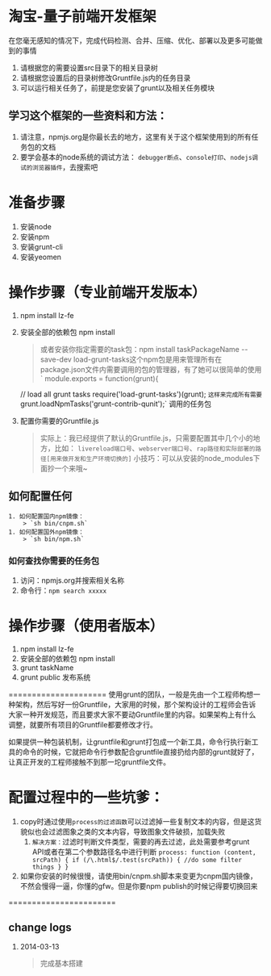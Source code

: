 淘宝-量子前端开发框架
=====================================================
在您毫无感知的情况下，完成代码检测、合并、压缩、优化、部署以及更多可能做到的事情

1. 请根据您的需要设置src目录下的相关目录树
2. 请根据您设置后的目录树修改Gruntfile.js内的任务目录
3. 可以运行相关任务了，前提是您安装了grunt以及相关任务模块

## 学习这个框架的一些资料和方法：

1. 请注意，npmjs.org是你最长去的地方，这里有关于这个框架使用到的所有任务包的文档
1. 要学会基本的node系统的调试方法：
`debugger断点`、`console打印`、`nodejs调试的浏览器插件`，去搜索吧

# 准备步骤
1. 安装node
1. 安装npm
1. 安装grunt-cli
1. 安装yeomen
# 操作步骤（专业前端开发版本）
1. npm install lz-fe
1. 安装全部的依赖包 npm install
    > 或者安装你指定需要的task包：npm install taskPackageName --save-dev
    > load-grunt-tasks这个npm包是用来管理所有在package.json文件内需要调用的包的管理器，有了她可以很简单的使用
    `
module.exports = function(grunt){

    // load all grunt tasks
    require('load-grunt-tasks')(grunt);
    `
    这样来完成所有需要
    `grunt.loadNpmTasks('grunt-contrib-qunit');`
    调用的任务包
1. 配置你需要的Gruntfile.js
    > 实际上：我已经提供了默认的Gruntfile.js，只需要配置其中几个小的地方，比如：
        `livereload端口号`、`webserver端口号`、`rap路径和实际部署的路径[用来做开发和生产环境切换的]`
    > 小技巧：可以从安装的node_modules下面抄一个来哦~
## 如何配置任何
    1. 如何配置国内npm镜像：
        > `sh bin/cnpm.sh`
    1. 如何配置国外npm镜像：
        > `sh bin/npm.sh`
### 如何查找你需要的任务包
1. 访问：npmjs.org并搜索相关名称
1. 命令行：`npm search xxxxx`
# 操作步骤（使用者版本）
1. npm install lz-fe
1. 安装全部的依赖包 npm install
1. grunt taskName
1. grunt public 发布系统

=====================
使用grunt的团队，一般是先由一个工程师构想一种架构，然后写好一份Gruntfile，大家用的时候，那个架构设计的工程师会告诉大家一种开发规范，而且要求大家不要动Gruntfile里的内容。如果架构上有什么调整，就要所有项目的Gruntfile都要修改才行。

如果提供一种包装机制，让gruntfile和grunt打包成一个新工具，命令行执行新工具的命令的时候，它就把命令行参数配合gruntfile直接扔给内部的grunt就好了，让真正开发的工程师接触不到那一坨gruntfile文件。

# 配置过程中的一些坑爹：
1. copy时通过使用`process的过滤函数`可以过滤掉一些复制文本的内容，但是这货貌似也会过滤图象之类的文本内容，导致图象文件破损，加载失败
    1. `解决方案：`过滤时判断文件类型，需要的再去过滤，此处需要参考grunt API或者在第二个参数路径名中进行判断
    `process: function (content, srcPath) {
        if (/\.html$/.test(srcPath)) {
            //do some filter things
        }
    }`
1. 如果你安装的时候很慢，请使用bin/cnpm.sh脚本来变更为cnpm国内镜像，不然会慢得一逼，你懂的gfw。但是你要npm publish的时候记得要切换回来

=======================
## change logs
1. 2014-03-13
    > 完成基本搭建
